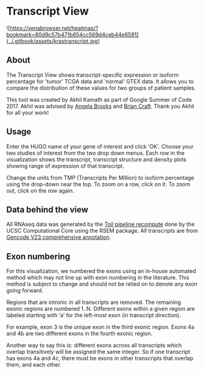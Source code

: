 # Transcript View

![https://xenabrowser.net/heatmap/?bookmark=80d9c57b471b654cc569d4ceb44e6591](../.gitbook/assets/krastranscript.jpg)

## About <a id="about"></a>

The Transcript View shows transcript-specific expression or isoform percentage for 'tumor' TCGA data and 'normal' GTEX data. It allows you to compare the distribution of these values for two groups of patient samples.

This tool was created by Akhil Kamath as part of Google Summer of Code 2017. Akhil was advised by [Angela Brooks](https://brookslab.soe.ucsc.edu/) and [Brian Craft](https://github.com/acthp). Thank you Akhil for all your work!

## Usage <a id="usage"></a>

Enter the HUGO name of your gene of interest and click 'OK'. Choose your two studies of interest from the two drop down menus. Each row in the visualization shows the transcript, transcript structure and density plots showing range of expression of that transcript.

Change the units from TMP \(Transcripts Per Million\) to isoform percentage using the drop-down near the top. To zoom on a row, click on it. To zoom out, click on the row again.

## Data behind the view

All RNAseq data was generated by the [Toil pipeline recompute](https://xenabrowser.net/datapages/?host=https://toil.xenahubs.net) done by the UCSC Computational Core using the RSEM package. All transcripts are from [Gencode V23 comprehensive annotation](https://www.gencodegenes.org/human/release_23.html).

## Exon numbering <a id="exonnumbering"></a>

For this visualization, we numbered the exons using an in-house automated method which may not line up with exon numbering in the literature. This method is subject to change and should not be relied on to denote any exon going forward.

Regions that are intronic in all transcripts are removed. The remaining exonic regions are numbered 1..N. Different exons within a given region are labeled starting with ‘a’ for the left-most exon \(in transcript direction\).

For example, exon 3 is the unique exon in the third exonic region. Exons 4a and 4b are two different exons in the fourth exonic region.

Another way to say this is: different exons across all transcripts which overlap transitively will be assigned the same integer. So if one transcript has exons 4a and 4c, there must be exons in other transcripts that overlap them, and each other.

